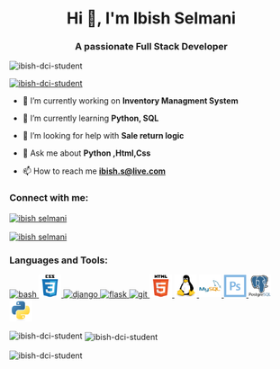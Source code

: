<h1 align="center">Hi 👋, I'm Ibish Selmani</h1>
<h3 align="center">A passionate Full Stack Developer</h3>

<p align="left"> <img src="https://komarev.com/ghpvc/?username=ibish-dci-student&label=Profile%20views&color=0e75b6&style=flat" alt="ibish-dci-student" /> </p>

<p align="left"> <a href="https://github.com/ryo-ma/github-profile-trophy"><img src="https://github-profile-trophy.vercel.app/?username=ibish-dci-student" alt="ibish-dci-student" /></a> </p>

- 🔭 I’m currently working on **Inventory Managment System**

- 🌱 I’m currently learning **Python, SQL**

- 🤝 I’m looking for help with **Sale return logic**

- 💬 Ask me about **Python ,Html,Css**

- 📫 How to reach me **ibish.s@live.com**

<h3 align="left">Connect with me:</h3>
<p align="left">
<a href="https://fb.com/ibish.selmani" target="blank"><img align="center" src="https://raw.githubusercontent.com/rahuldkjain/github-profile-readme-generator/master/src/images/icons/Social/facebook.svg" alt="ibish selmani" height="30" width="40" /></a>

<a href="https://instagram.com/ibish selmani" target="blank"><img align="center" src="https://raw.githubusercontent.com/rahuldkjain/github-profile-readme-generator/master/src/images/icons/Social/instagram.svg" alt="ibish selmani" height="30" width="40" /></a>
</p>

<h3 align="left">Languages and Tools:</h3>
<p align="left"> <a href="https://www.gnu.org/software/bash/" target="_blank" rel="noreferrer"> <img src="https://www.vectorlogo.zone/logos/gnu_bash/gnu_bash-icon.svg" alt="bash" width="40" height="40"/> </a> <a href="https://www.w3schools.com/css/" target="_blank" rel="noreferrer"> <img src="https://raw.githubusercontent.com/devicons/devicon/master/icons/css3/css3-original-wordmark.svg" alt="css3" width="40" height="40"/> </a> <a href="https://www.djangoproject.com/" target="_blank" rel="noreferrer"> <img src="https://cdn.worldvectorlogo.com/logos/django.svg" alt="django" width="40" height="40"/> </a> <a href="https://flask.palletsprojects.com/" target="_blank" rel="noreferrer"> <img src="https://www.vectorlogo.zone/logos/pocoo_flask/pocoo_flask-icon.svg" alt="flask" width="40" height="40"/> </a> <a href="https://git-scm.com/" target="_blank" rel="noreferrer"> <img src="https://www.vectorlogo.zone/logos/git-scm/git-scm-icon.svg" alt="git" width="40" height="40"/> </a> <a href="https://www.w3.org/html/" target="_blank" rel="noreferrer"> <img src="https://raw.githubusercontent.com/devicons/devicon/master/icons/html5/html5-original-wordmark.svg" alt="html5" width="40" height="40"/> </a> <a href="https://www.linux.org/" target="_blank" rel="noreferrer"> <img src="https://raw.githubusercontent.com/devicons/devicon/master/icons/linux/linux-original.svg" alt="linux" width="40" height="40"/> </a> <a href="https://www.mysql.com/" target="_blank" rel="noreferrer"> <img src="https://raw.githubusercontent.com/devicons/devicon/master/icons/mysql/mysql-original-wordmark.svg" alt="mysql" width="40" height="40"/> </a> <a href="https://www.photoshop.com/en" target="_blank" rel="noreferrer"> <img src="https://raw.githubusercontent.com/devicons/devicon/master/icons/photoshop/photoshop-line.svg" alt="photoshop" width="40" height="40"/> </a> <a href="https://www.postgresql.org" target="_blank" rel="noreferrer"> <img src="https://raw.githubusercontent.com/devicons/devicon/master/icons/postgresql/postgresql-original-wordmark.svg" alt="postgresql" width="40" height="40"/> </a> <a href="https://www.python.org" target="_blank" rel="noreferrer"> <img src="https://raw.githubusercontent.com/devicons/devicon/master/icons/python/python-original.svg" alt="python" width="40" height="40"/> </a> </p>

<p><img align="left" src="https://github-readme-stats.vercel.app/api/top-langs?username=ibish-dci-student&show_icons=true&locale=en&layout=compact" alt="ibish-dci-student" /></p>

<p>&nbsp;<img align="center" src="https://github-readme-stats.vercel.app/api?username=ibish-dci-student&show_icons=true&locale=en" alt="ibish-dci-student" /></p>

<p><img align="center" src="https://github-readme-streak-stats.herokuapp.com/?user=ibish-dci-student&" alt="ibish-dci-student" /></p>
